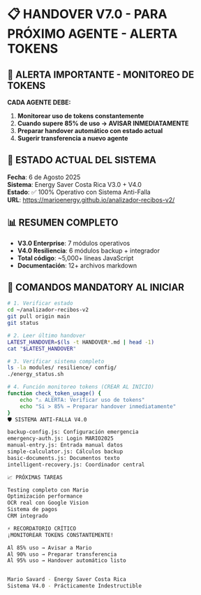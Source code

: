 # 📋 HANDOVER V7.0 - PARA PRÓXIMO AGENTE - ALERTA TOKENS

## 🚨 **ALERTA IMPORTANTE - MONITOREO DE TOKENS**
**CADA AGENTE DEBE:**
1. **Monitorear uso de tokens constantemente**
2. **Cuando supere 85% de uso → AVISAR INMEDIATAMENTE**
3. **Preparar handover automático con estado actual**
4. **Sugerir transferencia a nuevo agente**

## 🎯 **ESTADO ACTUAL DEL SISTEMA**
**Fecha**: 6 de Agosto 2025  
**Sistema**: Energy Saver Costa Rica V3.0 + V4.0  
**Estado**: ✅ 100% Operativo con Sistema Anti-Falla  
**URL**: https://marioenergy.github.io/analizador-recibos-v2/  

## 📊 **RESUMEN COMPLETO**
- **V3.0 Enterprise**: 7 módulos operativos
- **V4.0 Resiliencia**: 6 módulos backup + integrador
- **Total código**: ~5,000+ líneas JavaScript
- **Documentación**: 12+ archivos markdown

## 🔴 **COMANDOS MANDATORY AL INICIAR**
```bash
# 1. Verificar estado
cd ~/analizador-recibos-v2
git pull origin main
git status

# 2. Leer último handover
LATEST_HANDOVER=$(ls -t HANDOVER*.md | head -1)
cat "$LATEST_HANDOVER"

# 3. Verificar sistema completo
ls -la modules/ resilience/ config/
./energy_status.sh

# 4. Función monitoreo tokens (CREAR AL INICIO)
function check_token_usage() {
    echo "⚠️ ALERTA: Verificar uso de tokens"
    echo "Si > 85% → Preparar handover inmediatamente"
}
🛡️ SISTEMA ANTI-FALLA V4.0

backup-config.js: Configuración emergencia
emergency-auth.js: Login MARIO2025
manual-entry.js: Entrada manual datos
simple-calculator.js: Cálculos backup
basic-documents.js: Documentos texto
intelligent-recovery.js: Coordinador central

📈 PRÓXIMAS TAREAS

Testing completo con Mario
Optimización performance
OCR real con Google Vision
Sistema de pagos
CRM integrado

⚡ RECORDATORIO CRÍTICO
¡MONITOREAR TOKENS CONSTANTEMENTE!

Al 85% uso → Avisar a Mario
Al 90% uso → Preparar transferencia
Al 95% uso → Handover automático listo


Mario Savard - Energy Saver Costa Rica
Sistema V4.0 - Prácticamente Indestructible
